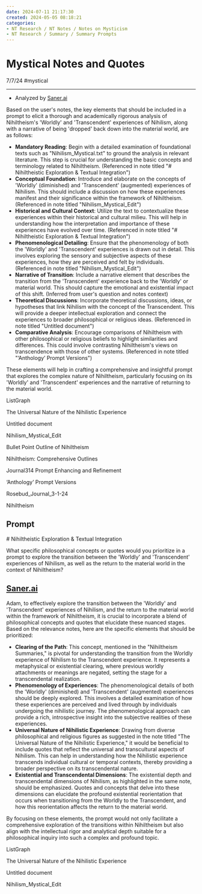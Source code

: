 ```yaml
---
date: 2024-07-11 21:17:30
created: 2024-05-05 08:18:21
categories:
- NT Research / NT Notes / Notes on Mysticism
- NT Research / Summary / Summary Prompts
---
```


# Mystical Notes and Quotes 

7/7/24 #mystical

* * *

  

- Analyzed by [Saner.ai](https://Saner.ai "https://Saner.ai") 

Based on the user's notes, the key elements that should be included in a prompt to elicit a thorough and academically rigorous analysis of Nihiltheism's 'Worldly' and 'Transcendent' experiences of Nihilism, along with a narrative of being 'dropped' back down into the material world, are as follows:

- **Mandatory Reading**: Begin with a detailed examination of foundational texts such as "Nihilism\_Mystical.txt" to ground the analysis in relevant literature. This step is crucial for understanding the basic concepts and terminology related to Nihiltheism. (Referenced in note titled "# Nihiltheistic Exploration & Textual Integration")
- **Conceptual Foundation**: Introduce and elaborate on the concepts of 'Worldly' (diminished) and 'Transcendent' (augmented) experiences of Nihilism. This should include a discussion on how these experiences manifest and their significance within the framework of Nihiltheism. (Referenced in note titled "Nihilism\_Mystical\_Edit")
- **Historical and Cultural Context**: Utilize the text to contextualize these experiences within their historical and cultural milieu. This will help in understanding how the interpretation and importance of these experiences have evolved over time. (Referenced in note titled "# Nihiltheistic Exploration & Textual Integration")
- **Phenomenological Detailing**: Ensure that the phenomenology of both the 'Worldly' and 'Transcendent' experiences is drawn out in detail. This involves exploring the sensory and subjective aspects of these experiences, how they are perceived and felt by individuals. (Referenced in note titled "Nihilism\_Mystical\_Edit")
- **Narrative of Transition**: Include a narrative element that describes the transition from the 'Transcendent' experience back to the 'Worldly' or material world. This should capture the emotional and existential impact of this shift. (Inferred from user's question and notes context)
- **Theoretical Discussions**: Incorporate theoretical discussions, ideas, or hypotheses that link Nihilism with the concept of the Transcendent. This will provide a deeper intellectual exploration and connect the experiences to broader philosophical or religious ideas. (Referenced in note titled "Untitled document")
- **Comparative Analysis**: Encourage comparisons of Nihiltheism with other philosophical or religious beliefs to highlight similarities and differences. This could involve contrasting Nihiltheism's views on transcendence with those of other systems. (Referenced in note titled "‘Anthology’ Prompt Versions")

These elements will help in crafting a comprehensive and insightful prompt that explores the complex nature of Nihiltheism, particularly focusing on its 'Worldly' and 'Transcendent' experiences and the narrative of returning to the material world.

ListGraph

The Universal Nature of the Nihilistic Experience

Untitled document

Nihilism\_Mystical\_Edit

Bullet Point Outline of Nihiltheism

Nihiltheism: Comprehensive Outlines

Journal314 Prompt Enhancing and Refinement

‘Anthology’ Prompt Versions

Rosebud\_Journal\_3-1-24

Nihiltheism

## Prompt

\# Nihiltheistic Exploration & Textual Integration

What specific philosophical concepts or quotes would you prioritize in a prompt to explore the transition between the 'Worldly' and 'Transcendent' experiences of Nihilism, as well as the return to the material world in the context of Nihiltheism?

  

## [Saner.ai](https://Saner.ai "https://Saner.ai")

Adam, to effectively explore the transition between the 'Worldly' and 'Transcendent' experiences of Nihilism, and the return to the material world within the framework of Nihiltheism, it is crucial to incorporate a blend of philosophical concepts and quotes that elucidate these nuanced stages. Based on the relevance notes, here are the specific elements that should be prioritized:

- **Clearing of the Path**: This concept, mentioned in the "Nihiltheism Summaries," is pivotal for understanding the transition from the Worldly experience of Nihilism to the Transcendent experience. It represents a metaphysical or existential clearing, where previous worldly attachments or meanings are negated, setting the stage for a transcendental realization.
- **Phenomenology of Experiences**: The phenomenological details of both the 'Worldly' (diminished) and 'Transcendent' (augmented) experiences should be deeply explored. This involves a detailed examination of how these experiences are perceived and lived through by individuals undergoing the nihilistic journey. The phenomenological approach can provide a rich, introspective insight into the subjective realities of these experiences.
- **Universal Nature of Nihilistic Experience**: Drawing from diverse philosophical and religious figures as suggested in the note titled "The Universal Nature of the Nihilistic Experience," it would be beneficial to include quotes that reflect the universal and transcultural aspects of Nihilism. This can help in understanding how the Nihilistic experience transcends individual cultural or temporal contexts, thereby providing a broader perspective on its transcendental nature.
- **Existential and Transcendental Dimensions**: The existential depth and transcendental dimensions of Nihilism, as highlighted in the same note, should be emphasized. Quotes and concepts that delve into these dimensions can elucidate the profound existential reorientation that occurs when transitioning from the Worldly to the Transcendent, and how this reorientation affects the return to the material world.

By focusing on these elements, the prompt would not only facilitate a comprehensive exploration of the transitions within Nihiltheism but also align with the intellectual rigor and analytical depth suitable for a philosophical inquiry into such a complex and profound topic.

ListGraph

The Universal Nature of the Nihilistic Experience

Untitled document

Nihilism\_Mystical\_Edit

###   

###